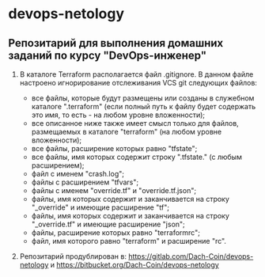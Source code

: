 # devops-netology

## Репозитарий для выполнения домашних заданий по курсу "DevOps-инженер"

1. В каталоге Terraform располагается файл .gitignore. В данном файле настроено игнорирование отслеживания VCS git следующих файлов:
    - все файлы, которые будут размещены или созданы в служебном каталоге ".terraform"
    (если полный путь к файлу будет  содержать это имя, то есть - на любом уровне вложенности);
    - все описанное ниже также имеет смысл только для файлов, размещаемых в каталоге "terraform" (на любом уровне вложенности);
    - все файлы, расширение которых равно "tfstate";
    - все файлы, имя которых содержит строку ".tfstate." (с любым расширением);
    - файл с именем "crash.log";
    - файлы с расширением "tfvars";
    - файлы с именем "override.tf" и "override.tf.json";
    - файлы, имя которых содержит и заканчивается на строку "_override" и имеющие расширение "tf";
    - файлы, имя которых содержит и заканчивается на строку "_override.tf" и имеющие расширение "json";
    - файлы, расширение которых равно "terraformrc";
    - файл, имя которого равно "terraform" и расширение "rc".

2. Репозитарий продублирован в:
    https://gitlab.com/Dach-Coin/devops-netology и https://bitbucket.org/Dach-Coin/devops-netology